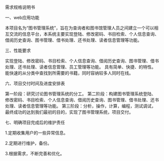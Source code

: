 需求规格说明书

一、web应用功能

本项目名为“图书管理系统”，旨在为查询者和图书馆管理人员之间建立一个可以相互交流的信息平台，本系统主要实现登陆、修改密码、书目检索、个人信息查询、借阅历史查询、图书管理、借书处理、还书处理、读者信息管理等功能。

三、性能要求

实现登陆、修改密码、书目检索、个人信息查询、借阅历史查询、图书管理、借书处理、还书处理、读者信息管理、员工管理等功能。
具有简单、快捷、的特性。能快速的从分类中查找到所需要的书籍，同时容纳较多人同时在线。

六、项目交付时间及进度安排表

第一阶段：研究讨论图书管理系统的分工。
第二阶段：构建图书管理系统登陆、修改密码、书目检索、个人信息查询、借阅历史查询、图书管理、借书处理、还书处理、读者信息管理等功能。
第三阶段：分析，操作，计算，编程，测试调试，最终成功的达到我们最初的目的，实现了图书管理系统，项目交付。

七、明确项目完成后的维护责任

1.定期收集用户的一些异常信息。

2.定期进行维护，备份。

3.根据需求，不断完善和优化。
